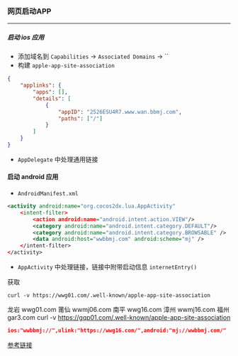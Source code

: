 ### 网页启动APP

---
##### 启动 ios 应用

* 添加域名到 `Capabilities` -> `Associated Domains` -> ``
* 构建 `apple-app-site-association`
```json
{
    "applinks": {
        "apps": [],
        "details": [
            {
                "appID": "2526ESU4R7.www.wan.bbmj.com",
                "paths": ["/"]
            }
        ]
    }
}
```
* `AppDelegate` 中处理通用链接

#### 启动 android 应用

* `AndroidManifest.xml`
```xml
<activity android:name="org.cocos2dx.lua.AppActivity"
	<intent-filter>
		<action android:name="android.intent.action.VIEW"/>
		<category android:name="android.intent.category.DEFAULT"/>
		<category android:name="android.intent.category.BROWSABLE" />
		<data android:host="wwbbmj.com" android:scheme="mj" />
	</intent-filter>
</activity>
```
* `AppActivity` 中处理链接，链接中附带启动信息 `internetEntry()`

获取
```
curl -v https://wwg01.com/.well-known/apple-app-site-association
```
龙岩 wwg01.com
莆仙 wwmj06.com
南平 wwg16.com
漳州 wwmj16.com
福州 gar3.com
curl -v https://gqp01.com/.well-known/apple-app-site-association

```json
ios:"wwbbmj://",ulink:"https://wwg16.com/",android:"mj://wwbbmj.com/"
```

[参考链接][1]

[1]: https://juejin.im/entry/5912bc79128fe10058695526
